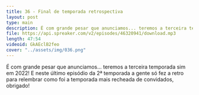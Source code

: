 ```yaml
---
title: 36 - Final de temporada retrospectiva
layout: post
type: main
description: É com grande pesar que anunciamos... teremos a terceira temporada sim em 2022! E neste último episódio da 2ª temporada a gente só fez a retro para relembrar como foi a temporada mais recheada de convidados, obrigado!
file: https://api.spreaker.com/v2/episodes/46320941/download.mp3
length: 47:54
videoid: GkAEclB2feo
cover: "../assets/img/036.png"
---
```


É com grande pesar que anunciamos... teremos a terceira temporada sim em 2022! E neste último episódio da 2ª temporada a gente só fez a retro para relembrar como foi a temporada mais recheada de convidados, obrigado!